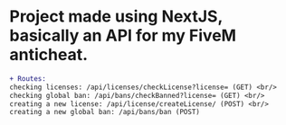 # Project made using NextJS, basically an API for my FiveM anticheat. <br/>
```diff
+ Routes: 
checking licenses: /api/licenses/checkLicense?license= (GET) <br/>
checking global ban: /api/bans/checkBanned?license= (GET) <br/>
creating a new license: /api/license/createLicense/ (POST) <br/>
creating a new global ban: /api/bans/ban (POST)
```
